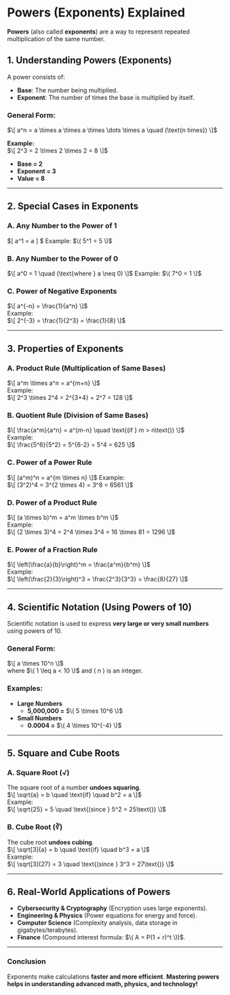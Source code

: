 # **Powers (Exponents) Explained**  

**Powers** (also called **exponents**) are a way to represent repeated multiplication of the same number.  

## **1. Understanding Powers (Exponents)**  

A power consists of:  
- **Base**: The number being multiplied.  
- **Exponent**: The number of times the base is multiplied by itself.  

### **General Form:**  
$\[
a^n = a \times a \times a \times \dots \times a \quad (\text{n times})
\]$  

**Example:**  
$\[
2^3 = 2 \times 2 \times 2 = 8
\]$  
- **Base = 2**  
- **Exponent = 3**  
- **Value = 8**  

---

## **2. Special Cases in Exponents**  

### **A. Any Number to the Power of 1**  
$\[
a^1 = a
\] $ 
Example: $\( 5^1 = 5 \)$  

### **B. Any Number to the Power of 0**  
$\[
a^0 = 1 \quad (\text{where } a \neq 0)
\]$ 
Example: $\( 7^0 = 1 \)$ 

### **C. Power of Negative Exponents**  
$\[
a^{-n} = \frac{1}{a^n}
\]$  
Example:  
$\[
2^{-3} = \frac{1}{2^3} = \frac{1}{8}
\]$  

---

## **3. Properties of Exponents**  

### **A. Product Rule** (Multiplication of Same Bases)  
$\[
a^m \times a^n = a^{m+n}
\]$  
Example:  
$\[
2^3 \times 2^4 = 2^{3+4} = 2^7 = 128
\]$  

### **B. Quotient Rule** (Division of Same Bases)  
$\[
\frac{a^m}{a^n} = a^{m-n} \quad \text{(if } m > n\text{)}
\]$  
Example:  
$\[
\frac{5^6}{5^2} = 5^{6-2} = 5^4 = 625
\]$  

### **C. Power of a Power Rule**  
$\[
(a^m)^n = a^{m \times n}
\]$ 
Example:  
$\[
(3^2)^4 = 3^{2 \times 4} = 3^8 = 6561
\]$  

### **D. Power of a Product Rule**  
$\[
(a \times b)^m = a^m \times b^m
\]$  
Example:  
$\[
(2 \times 3)^4 = 2^4 \times 3^4 = 16 \times 81 = 1296
\]$  

### **E. Power of a Fraction Rule**  
$\[
\left(\frac{a}{b}\right)^m = \frac{a^m}{b^m}
\]$  
Example:  
$\[
\left(\frac{2}{3}\right)^3 = \frac{2^3}{3^3} = \frac{8}{27}
\]$  

---

## **4. Scientific Notation (Using Powers of 10)**  

Scientific notation is used to express **very large or very small numbers** using powers of 10.  

### **General Form:**  
$\[
a \times 10^n
\]$  
where $\( 1 \leq a < 10 \)$ and \( n \) is an integer.  

### **Examples:**  
- **Large Numbers**  
  - **5,000,000 =** $\( 5 \times 10^6 \)$  
- **Small Numbers**  
  - **0.0004 =** $\( 4 \times 10^{-4} \)$  

---

## **5. Square and Cube Roots**  

### **A. Square Root (√)**
The square root of a number **undoes squaring**.  
$\[
\sqrt{a} = b \quad \text{if} \quad b^2 = a
\]$  
Example:  
$\[
\sqrt{25} = 5 \quad \text{(since } 5^2 = 25\text{)}
\]$  

### **B. Cube Root (∛)**
The cube root **undoes cubing**.  
$\[
\sqrt[3]{a} = b \quad \text{if} \quad b^3 = a
\]$  
Example:  
$\[
\sqrt[3]{27} = 3 \quad \text{(since } 3^3 = 27\text{)}
\]$  

---

## **6. Real-World Applications of Powers**  
- **Cybersecurity & Cryptography** (Encryption uses large exponents).  
- **Engineering & Physics** (Power equations for energy and force).  
- **Computer Science** (Complexity analysis, data storage in gigabytes/terabytes).  
- **Finance** (Compound interest formula: $\( A = P(1 + r)^t \))$.  

---

### **Conclusion**  
Exponents make calculations **faster and more efficient**. **Mastering powers helps in understanding advanced math, physics, and technology!**
